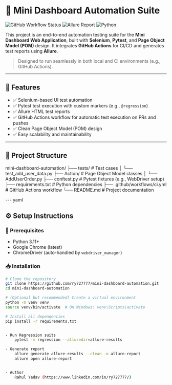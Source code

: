 # 🧪 Mini Dashboard Automation Suite

![GitHub Workflow Status](https://img.shields.io/github/actions/workflow/status/ry727777/mini-dashboard-automation/ci.yml?branch=main)
![Allure Report](https://img.shields.io/badge/Allure-Report-orange)
![Python](https://img.shields.io/badge/python-3.11-blue)

This project is an end-to-end automation testing suite for the **Mini Dashboard Web Application**, built with **Selenium**, **Pytest**, and **Page Object Model (POM)** design. It integrates **GitHub Actions** for CI/CD and generates test reports using **Allure**.

> Designed to run seamlessly in both local and CI environments (e.g., GitHub Actions).

---

## 🚀 Features

- ✅ Selenium-based UI test automation
- ✅ Pytest test execution with custom markers (e.g., `@regression`)
- ✅ Allure HTML test reports
- ✅ GitHub Actions workflow for automatic test execution on PRs and pushes
- ✅ Clean Page Object Model (POM) design
- ✅ Easy scalability and maintainability

---

## 📂 Project Structure

mini-dashboard-automation/
├── tests/ # Test cases
│ └── test_add_user_data.py
├── Action/ # Page Object Model classes
│ └── AddUserOrder.py
├── conftest.py # Pytest fixtures (e.g., WebDriver setup)
├── requirements.txt # Python dependencies
├── .github/workflows/ci.yml # GitHub Actions workflow
└── README.md # Project documentation


--- yaml

## ⚙️ Setup Instructions

### 🔧 Prerequisites

- Python 3.11+
- Google Chrome (latest)
- ChromeDriver (auto-handled by `webdriver_manager`)

### 📥 Installation

```bash
# Clone the repository
git clone https://github.com/ry727777/mini-dashboard-automation.git
cd mini-dashboard-automation

# (Optional but recommended) Create a virtual environment
python -m venv venv
source venv/bin/activate  # On Windows: venv\Scripts\activate

# Install all dependencies
pip install -r requirements.txt


- Run Regression suits
    pytest -m regression --alluredir=allure-results

- Generate report
    allure generate allure-results --clean -o allure-report
    allure open allure-report


- Author
    Rahul Yadav (https://www.linkedin.com/in/ry727777/)
    
